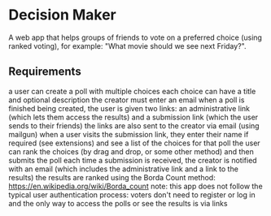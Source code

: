 # Decision Maker

A web app that helps groups of friends to vote on a preferred choice (using ranked voting), for example: "What movie should we see next Friday?".

## Requirements
a user can create a poll with multiple choices
each choice can have a title and optional description
the creator must enter an email
when a poll is finished being created, the user is given two links: an administrative link (which lets them access the results) and a submission link (which the user sends to their friends)
the links are also sent to the creator via email (using mailgun)
when a user visits the submission link, they enter their name if required (see extensions) and see a list of the choices for that poll
the user can rank the choices (by drag and drop, or some other method) and then submits the poll
each time a submission is received, the creator is notified with an email (which includes the administrative link and a link to the results)
the results are ranked using the Borda Count method: https://en.wikipedia.org/wiki/Borda_count
note: this app does not follow the typical user authentication process: voters don't need to register or log in and the only way to access the polls or see the results is via links